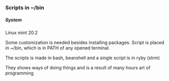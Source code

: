 ### Scripts in ~/bin

##### System
Linux mint 20.2

Some customization is needed besides installing packages. Script is placed in ~/bin, which is in PATH
of any opened terminal. 

The scripts is made in bash, beanshell and  a single script is in ryby (strm)

They shows ways of doing things and is a result of many hours art of programming



